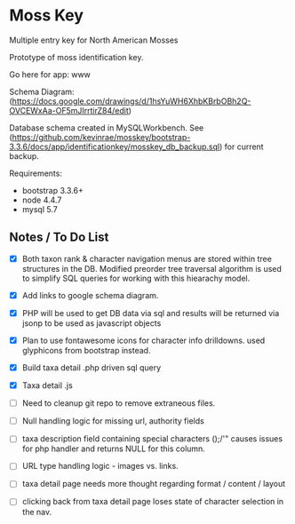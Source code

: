 # Moss Key
Multiple entry key for North American Mosses

Prototype of moss identification key.

Go here for app:  www

Schema Diagram: (https://docs.google.com/drawings/d/1hsYuWH6XhbKBrbOBh2Q-OVCEWxAa-OF5mJIrrtirZ84/edit)

Database schema created in MySQLWorkbench.  See (https://github.com/kevinrae/mosskey/bootstrap-3.3.6/docs/app/identificationkey/mosskey_db_backup.sql) for current backup.

Requirements:
 * bootstrap 3.3.6+
 * node 4.4.7
 * mysql 5.7
 
## Notes / To Do List
- [x]  Both taxon rank & character navigation menus are stored within tree structures in the DB.  Modified preorder tree traversal algorithm is used to simplify SQL queries for working with this hiearachy model.
- [x] Add links to google schema diagram.
- [x] PHP will be used to get DB data via sql and results will be returned via jsonp to be used as javascript objects
- [x] Plan to use fontawesome icons for character info drilldowns. used glyphicons from bootstrap instead.
- [x] Build taxa detail .php driven sql query
- [x] Taxa detail .js
- [ ] Need to cleanup git repo to remove extraneous files.
- [ ] Null handling logic for missing url, authority fields
- [ ] taxa description field containing special characters ();/'" causes issues for php handler and returns NULL for this column.
- [ ] URL type handling logic - images vs. links.
- [ ] taxa detail page needs more thought regarding format / content / layout
- [ ] clicking back from taxa detail page loses state of character selection in the nav.  

